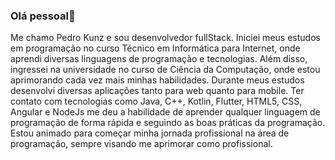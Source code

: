 ### Olá pessoal👋

  Me chamo Pedro Kunz e sou desenvolvedor fullStack. Iniciei meus estudos em programação no curso Técnico em Informática para Internet, onde aprendi diversas linguagens de programação e tecnologias. Além disso, ingressei na universidade no curso de Ciência da Computação, onde estou aprimorando cada vez mais minhas habilidades. Durante meus estudos desenvolvi diversas aplicações tanto para web quanto para mobile. Ter contato com tecnologias como Java, C++, Kotlin, Flutter, HTML5, CSS, Angular e NodeJs me deu a habilidade de aprender qualquer linguagem de programação de forma rápida e seguindo as boas práticas da programação. Estou animado para começar minha jornada profissional na área de programação, sempre visando me aprimorar como profissional.
